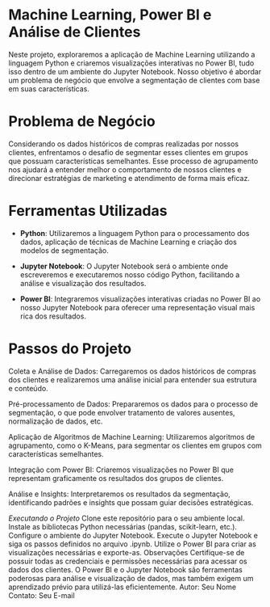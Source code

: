# Machine Learning, Power BI e Análise de Clientes
Neste projeto, exploraremos a aplicação de Machine Learning utilizando a linguagem Python e criaremos visualizações interativas no Power BI, tudo isso dentro de um ambiente do Jupyter Notebook. Nosso objetivo é abordar um problema de negócio que envolve a segmentação de clientes com base em suas características.

# Problema de Negócio
Considerando os dados históricos de compras realizadas por nossos clientes, enfrentamos o desafio de segmentar esses clientes em grupos que possuam características semelhantes. Esse processo de agrupamento nos ajudará a entender melhor o comportamento de nossos clientes e direcionar estratégias de marketing e atendimento de forma mais eficaz.

# Ferramentas Utilizadas
  - **Python**: Utilizaremos a linguagem Python para o processamento dos dados, aplicação de técnicas de Machine Learning e criação dos modelos de segmentação.
    
  - **Jupyter Notebook**: O Jupyter Notebook será o ambiente onde escreveremos e executaremos nosso código Python, facilitando a análise e visualização dos resultados.
    
  - **Power BI**: Integraremos visualizações interativas criadas no Power BI ao nosso Jupyter Notebook para oferecer uma representação visual mais rica dos resultados.


# Passos do Projeto
Coleta e Análise de Dados: Carregaremos os dados históricos de compras dos clientes e realizaremos uma análise inicial para entender sua estrutura e conteúdo.

Pré-processamento de Dados: Prepararemos os dados para o processo de segmentação, o que pode envolver tratamento de valores ausentes, normalização de dados, etc.

Aplicação de Algoritmos de Machine Learning: Utilizaremos algoritmos de agrupamento, como o K-Means, para segmentar os clientes em grupos com características semelhantes.

Integração com Power BI: Criaremos visualizações no Power BI que representam graficamente os resultados dos grupos de clientes.

Análise e Insights: Interpretaremos os resultados da segmentação, identificando padrões e insights que possam guiar decisões estratégicas.

_Executando o Projeto_
Clone este repositório para o seu ambiente local.
Instale as bibliotecas Python necessárias (pandas, scikit-learn, etc.).
Configure o ambiente do Jupyter Notebook.
Execute o Jupyter Notebook e siga os passos definidos no arquivo .ipynb.
Utilize o Power BI para criar as visualizações necessárias e exporte-as.
Observações
Certifique-se de possuir todas as credenciais e permissões necessárias para acessar os dados dos clientes.
O Power BI e o Jupyter Notebook são ferramentas poderosas para análise e visualização de dados, mas também exigem um aprendizado prévio para utilizá-las eficientemente.
Autor: Seu Nome
Contato: Seu E-mail
